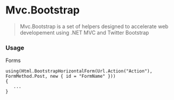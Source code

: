# Mvc.Bootstrap

> Mvc.Bootstrap is a set of helpers designed to accelerate web developement using .NET MVC and Twitter Bootstrap

### Usage

Forms

    using(Html.BootstrapHorizontalForm(Url.Action("Action"), FormMethod.Post, new { id = "FormName" }))
    {
       ...
    }